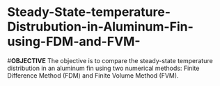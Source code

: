 # Steady-State-temperature-Distrubution-in-Aluminum-Fin-using-FDM-and-FVM-
#**OBJECTIVE**
The objective is to compare the steady-state temperature distribution in an aluminum fin using two numerical methods: Finite Difference Method (FDM) and Finite Volume Method (FVM).
